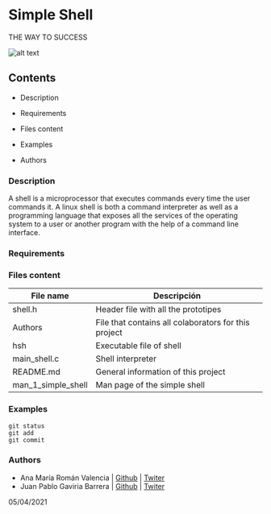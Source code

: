 # Simple Shell

THE WAY TO SUCCESS

![alt text](https://miro.medium.com/max/1204/1*5w2fOfCVL5FdK7oYDJgIHg.png)

## Contents

- Description

- Requirements

- Files content

- Examples

- Authors

### Description

A shell is a microprocessor that executes commands every time the user commands it. A linux shell is both a command interpreter as well as a programming language that exposes all the services of the operating system to a user or another program with the help of a command line interface.

### Requirements

### Files content

| File name          | Descripción                                          |
| ------------------ | ---------------------------------------------------- |
| shell.h            | Header file with all the prototipes                  |
| Authors            | File that contains all colaborators for this project |
| hsh                | Executable file of shell                             |
| main_shell.c       | Shell interpreter                                    |
| README.md          | General information of this project                  |
| man_1_simple_shell | Man page of the simple shell                         |

### Examples

```
git status
git add
git commit
```

### Authors

- Ana María Román Valencia | [Github](https://github.com/anamariaroman) | [Twiter](https://twitter.com/AnaMari77939013)
- Juan Pablo Gaviria Barrera | [Github](https://github.com/Juanpagab99) | [Twiter](https://twitter.com/JuanPab27132211)

05/04/2021